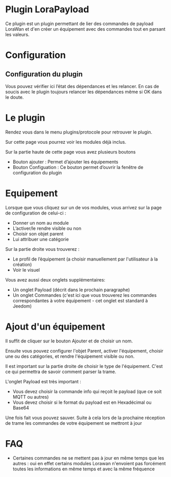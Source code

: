 # Plugin LoraPayload

Ce plugin est un plugin permettant de lier des commandes de payload LoraWan et d'en créer un équipement avec des commandes tout en parsant les valeurs.

# Configuration

## Configuration du plugin

Vous pouvez vérifier ici l’état des dépendances et les relancer. En cas de soucis avec le plugin toujours relancer les dépendances même si OK dans le doute.


# Le plugin

Rendez vous dans le menu plugins/protocole pour retrouver le plugin.

Sur cette page vous pourrez voir les modules déjà inclus.

Sur la partie haute de cette page vous avez plusieurs boutons

-   Bouton ajouter : Permet d’ajouter les équipements
-   Bouton Configuation : Ce bouton permet d’ouvrir la fenêtre de configuration du plugin

# Equipement

Lorsque que vous cliquez sur un de vos modules, vous arrivez sur la page de configuration de celui-ci :

-   Donner un nom au module
-   L’activer/le rendre visible ou non
-   Choisir son objet parent
-   Lui attribuer une catégorie

Sur la partie droite vous trouverez :

-   Le profil de l’équipement (a choisir manuellement par l'utilisateur à la création)
-   Voir le visuel

Vous avez aussi deux onglets supplémentaires:

-   Un onglet Payload (décrit dans le prochain paragraphe)
-   Un onglet Commandes (c'est ici que vous trouverez les commandes correspondantes à votre équipement - cet onglet est standard à Jeedom)

# Ajout d'un équipement

Il suffit de cliquer sur le bouton Ajouter et de choisir un nom.

Ensuite vous pouvez configurer l'objet Parent, activer l'équipement, choisir une ou des catégories, et rendre l'équipement visible ou non.

Il est important sur la partie droite de choisir le type de l'équipement. C'est ce qui permettra de savoir comment parser la trame.

L'onglet Payload est très important :

-   Vous devez choisir la commande info qui reçoit le payload (que ce soit MQTT ou autres)
-   Vous devez choisir si le format du payload est en Hexadécimal ou Base64


Une fois fait vous pouvez sauver. Suite à cela lors de la prochaine réception de trame les commandes de votre équipement se mettront à jour


# FAQ

-   Certaines commandes ne se mettent pas à jour en même temps que les autres : oui en effet certains modules Lorawan n'envoient pas forcément toutes les informations en même temps et avec la même fréquence



